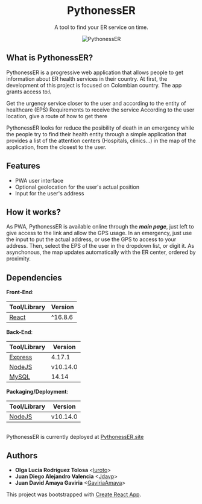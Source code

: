 <h1 align="center">PythonessER</h1>
<p align="center">
  A tool to find your ER service on time.
</p>

<p align="center">
  <img src="./PythonessER"
       alt="PythonessER"
  />
</p>


## What is PythonessER?

PythonessER is a progressive web application that allows people to get information about ER health services in their country. At first, the development of this project is focused on Colombian country. The app grants access to:\

Get the urgency service closer to the user and according to the entity of healthcare (EPS)
Requirements to receive the service
According to the user location, give a route of how to get there

PythonessER looks for reduce the posibility of death in an emergency while the people try to find their health entity through a simple application that provides a list of the attention centers (Hospitals, clinics...) in the map of the application, from the closest to the user.

## Features

- PWA user interface
- Optional geolocation for the user's actual position
- Input for the user's address

## How it works?

As PWA, PythonessER is available online through the ***main page***, just left to give access to the link and allow the GPS usage. In an emergency, just use the input to put the actual address, or use the GPS to access to your address. Then, select the EPS of the user in the dropdown list, or digit it. As asynchonous, the map updates automatically with the ER center, ordered by proximity.

## Dependencies

**Front-End**:

| Tool/Library                                                                       | Version |
| ---------------------------------------------------------------------------------- | ------- |
| [React](https://reactjs.org/)                                                      | ^16.8.6 |

**Back-End**:

| Tool/Library                           | Version  |
| -------------------------------------- | -------- |
| [Express](https://expressjs.com/)      | 4.17.1   |
| [NodeJS](https://nodejs.org/)          | v10.14.0 |
| [MySQL](https://www.mysql.com/)        | 14.14    |

**Packaging/Deployment**:

| Tool/Library                      | Version  |
| --------------------------------- | -------- |
| [NodeJS](https://nodejs.org/en/)  | v10.14.0 |

## 

PythonessER is currently deployed at [PythonessER.site](https://ideadog.site)

## Authors

- **Olga Lucía Rodríguez Tolosa** <[luroto](https://github.com/luroto)>
- **Juan Diego Alejandro Valencia** <[Jdavp](https://github.com/Jdavp)>
- **Juan David Amaya Gaviria** <[GaviriaAmaya](https://github.com/GaviriaAmaya)>

This project was bootstrapped with [Create React App](https://github.com/facebook/create-react-app).
